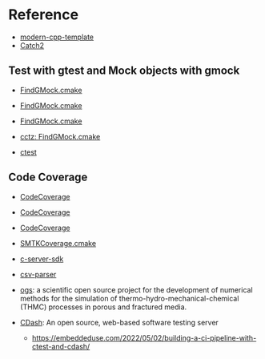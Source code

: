 

# Reference
- [modern-cpp-template](https://github.com/filipdutescu/modern-cpp-template.git)
- [Catch2](https://github.com/catchorg/Catch2.git)

## Test with gtest and Mock objects with gmock
- [FindGMock.cmake](https://github.com/facebook/fbthrift/blob/main/thrift/cmake/FindGMock.cmake)
- [FindGMock.cmake](https://github.com/facebook/proxygen/blob/main/build/fbcode_builder/CMake/FindGMock.cmake)
- [FindGMock.cmake](https://github.com/cartographer-project/cartographer/blob/master/cmake/modules/FindGMock.cmake)

- [cctz: FindGMock.cmake](https://github.com/google/cctz/blob/master/cmake/modules/FindGMock.cmake)
- [ctest](https://stackoverflow.com/questions/49736336/cmake-is-unable-to-find-packages-of-gmock)

## Code Coverage
- [CodeCoverage](https://github.com/bilke/cmake-modules/blob/master/CodeCoverage.cmake)
- [CodeCoverage](https://github.com/kahypar/kahypar/blob/master/cmake/modules/CodeCoverage.cmake)
- [CodeCoverage](https://github.com/drogonframework/drogon/blob/master/lib/tests/CMakeLists.txt)
- [SMTKCoverage.cmake](https://gitlab.kitware.com/cmb/smtk/blob/master/CMake/SMTKCoverage.cmake)

- [c-server-sdk](https://github.com/launchdarkly/c-server-sdk/blob/main/CMakeLists.txt)
- [csv-parser](https://github.com/vincentlaucsb/csv-parser)

- [ogs](https://gitlab.opengeosys.org/ogs/ogs): a scientific open source project for the development of
numerical methods for the simulation of thermo-hydro-mechanical-chemical
(THMC) processes in porous and fractured media.

- [CDash](https://github.com/Kitware/CDash): An open source, web-based software testing server
  - https://embeddeduse.com/2022/05/02/building-a-ci-pipeline-with-ctest-and-cdash/

